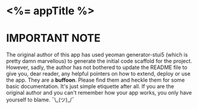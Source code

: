 # <%= appTitle %>

# IMPORTANT NOTE
The original author of this app has used yeoman generator-stui5 (which is pretty damn marvellous) to generate the initial code scaffold for the project. However, sadly, the author has not bothered to update the README file to give you, dear reader, any helpful pointers on how to extend, deploy or use the app. They are a **buffoon**. Please find them and heckle them for some basic documentation. It's just simple etiquette after all. If you are the original author and you can't remember how your app works, you only have yourself to blame. ¯\\\_(ツ)\_/¯
